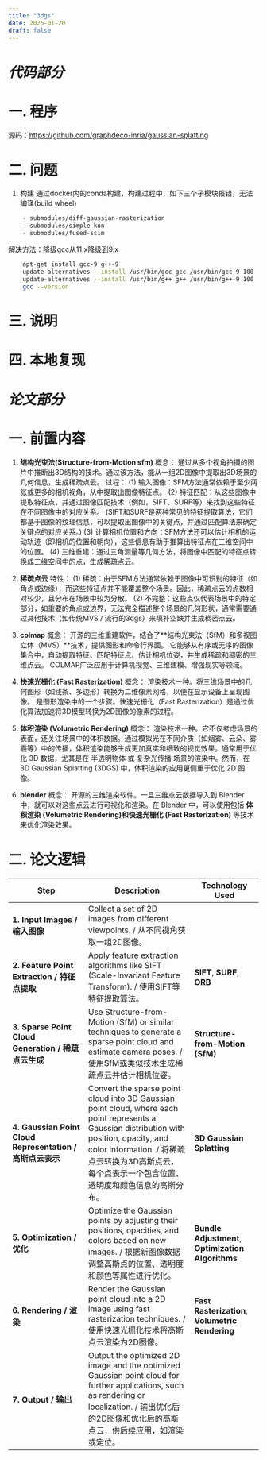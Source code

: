 ```yaml
---
title: "3dgs"
date: 2025-01-20
draft: false
---
```


# *代码部分*

# 一. 程序

源码：<https://github.com/graphdeco-inria/gaussian-splatting>

# 二. 问题

1. 构建
通过docker内的conda构建，构建过程中，如下三个子模块报错，无法编译(build wheel)
```bash
    - submodules/diff-gaussian-rasterization
    - submodules/simple-knn
    - submodules/fused-ssim
```
解决方法：降级gcc从11.x降级到9.x
```bash
    apt-get install gcc-9 g++-9
    update-alternatives --install /usr/bin/gcc gcc /usr/bin/gcc-9 100
    update-alternatives --install /usr/bin/g++ g++ /usr/bin/g++-9 100
    gcc --version
```

# 三. 说明

# 四. 本地复现




# *论文部分*

# 一. 前置内容

1. **结构光束法(Structure-from-Motion sfm)**
    概念：
    通过从多个视角拍摄的图片中推断出3D结构的技术。通过该方法，能从一组2D图像中提取出3D场景的几何信息，生成稀疏点云。
    过程：
    (1) 输入图像：SFM方法通常依赖于至少两张或更多的相机视角，从中提取出图像特征点。
    (2) 特征匹配：从这些图像中提取特征点，并通过图像匹配技术（例如，SIFT、SURF等）来找到这些特征在不同图像中的对应关系。
        (SIFT和SURF是两种常见的特征提取算法，它们都基于图像的纹理信息，可以提取出图像中的关键点，并通过匹配算法来确定关键点的对应关系。)
    (3) 计算相机位置和方向：SFM方法还可以估计相机的运动轨迹（即相机的位置和朝向），这些信息有助于推算出特征点在三维空间中的位置。
    (4) 三维重建：通过三角测量等几何方法，将图像中匹配的特征点转换成三维空间中的点，生成稀疏点云。

2. **稀疏点云**
    特性：
    (1) 稀疏：由于SFM方法通常依赖于图像中可识别的特征（如角点或边缘），而这些特征点并不能覆盖整个场景。因此，稀疏点云的点数相对较少，且分布在场景中较为分散。
    (2) 不完整：这些点仅代表场景中的特定部分，如重要的角点或边界，无法完全描述整个场景的几何形状，通常需要通过其他技术（如传统MVS / 流行的3dgs）来填补空缺并生成稠密点云。

3. **colmap**
    概念：
    开源的三维重建软件，结合了**结构光束法（SfM）和多视图立体（MVS）**技术，提供图形和命令行界面。 它能够从有序或无序的图像集合中，自动提取特征、匹配特征点、估计相机位姿，并生成稀疏和稠密的三维点云。 COLMAP广泛应用于计算机视觉、三维建模、增强现实等领域。

4. **快速光栅化 (Fast Rasterization)**
    概念：
    渲染技术一种。将三维场景中的几何图形（如线条、多边形）转换为二维像素网格，以便在显示设备上呈现图像。 是图形渲染中的一个步骤。快速光栅化（Fast Rasterization）是通过优化算法加速将3D模型转换为2D图像的像素的过程。

5. **体积渲染 (Volumetric Rendering)**
    概念：
    渲染技术一种。它不仅考虑场景的表面，还关注场景中的体积数据。通过模拟光在不同介质（如烟雾、云朵、雾霾等）中的传播，体积渲染能够生成更加真实和细致的视觉效果。通常用于优化 3D 数据，尤其是在 半透明物体 或 复杂光传播 场景的渲染中。然而，在 3D Gaussian Splatting (3DGS) 中，体积渲染的应用更侧重于优化 2D 图像。

6. **blender**
    概念：
    开源的三维渲染软件。一旦三维点云数据导入到 Blender 中，就可以对这些点云进行可视化和渲染。在 Blender 中，可以使用包括 **体积渲染 (Volumetric Rendering)和快速光栅化 (Fast Rasterization)** 等技术来优化渲染效果。


# 二. 论文逻辑

| **Step**                                | **Description**                                                                                       | **Technology Used**                       |
|-----------------------------------------|-------------------------------------------------------------------------------------------------------|------------------------------------------|
| **1. Input Images / 输入图像**          | Collect a set of 2D images from different viewpoints. / 从不同视角获取一组2D图像。                       |                                          |
| **2. Feature Point Extraction / 特征点提取** | Apply feature extraction algorithms like SIFT (Scale-Invariant Feature Transform). / 使用SIFT等特征提取算法。 | **SIFT**, **SURF**, **ORB**              |
| **3. Sparse Point Cloud Generation / 稀疏点云生成** | Use Structure-from-Motion (SfM) or similar techniques to generate a sparse point cloud and estimate camera poses. / 使用SfM或类似技术生成稀疏点云并估计相机位姿。 | **Structure-from-Motion (SfM)**          |
| **4. Gaussian Point Cloud Representation / 高斯点云表示** | Convert the sparse point cloud into 3D Gaussian point cloud, where each point represents a Gaussian distribution with position, opacity, and color information. / 将稀疏点云转换为3D高斯点云，每个点表示一个包含位置、透明度和颜色信息的高斯分布。 | **3D Gaussian Splatting**               |
| **5. Optimization / 优化**             | Optimize the Gaussian points by adjusting their positions, opacities, and colors based on new images. / 根据新图像数据调整高斯点的位置、透明度和颜色等属性进行优化。 | **Bundle Adjustment**, **Optimization Algorithms** |
| **6. Rendering / 渲染**                | Render the Gaussian point cloud into a 2D image using fast rasterization techniques. / 使用快速光栅化技术将高斯点云渲染为2D图像。 | **Fast Rasterization**, **Volumetric Rendering** |
| **7. Output / 输出**                   | Output the optimized 2D image and the optimized Gaussian point cloud for further applications, such as rendering or localization. / 输出优化后的2D图像和优化后的高斯点云，供后续应用，如渲染或定位。 |                                          |

